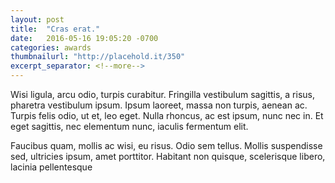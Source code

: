 ```yaml
---
layout: post
title:  "Cras erat."
date:   2016-05-16 19:05:20 -0700
categories: awards
thumbnailurl: "http://placehold.it/350"
excerpt_separator: <!--more-->
---
```

Wisi ligula, arcu odio, turpis curabitur. Fringilla vestibulum sagittis, a risus, pharetra vestibulum ipsum. Ipsum laoreet, massa non turpis, aenean ac. Turpis felis odio, ut et, leo eget. Nulla rhoncus, ac est ipsum, nunc nec in. Et eget sagittis, nec elementum nunc, iaculis fermentum elit.
<!--more-->
Faucibus quam, mollis ac wisi, eu risus. Odio sem tellus. Mollis suspendisse sed, ultricies ipsum, amet porttitor. Habitant non quisque, scelerisque libero, lacinia pellentesque
